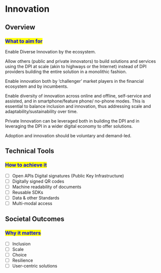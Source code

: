 # Innovation

## Overview

### <mark style="color:blue;">What to aim for</mark>

Enable Diverse Innovation by the ecosystem.

Allow others (public and private innovators) to build solutions and services using the DPI at scale (akin to highways or the Internet) instead of DPI providers building the entire solution in a monolithic fashion.

Enable innovation both by ‘challenger’ market players in the financial ecosystem and by incumbents.

Enable diversity of innovation across online and offline, self-service and assisted, and in smartphone/feature phone/ no-phone modes. This is essential to balance inclusion and innovation, thus addressing scale and adaptability/sustainability over time.

Private Innovation can be leveraged both in building the DPI and in leveraging the DPI in a wider digital economy to offer solutions.

Adoption and innovation should be voluntary and demand-led.

## **Technical Tools**&#x20;

### <mark style="color:blue;">How to achieve it</mark>

* [ ] Open APIs Digital signatures (Public Key Infrastructure)
* [ ] Digitally signed QR codes
* [ ] Machine readability of documents
* [ ] Reusable SDKs
* [ ] Data & other Standards
* [ ] Multi-modal access

## **Societal Outcomes**

### <mark style="color:blue;">Why it matters</mark>

* [ ] Inclusion
* [ ] Scale
* [ ] Choice
* [ ] Resilience
* [ ] User-centric solutions
